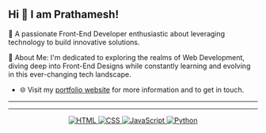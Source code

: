 
## Hi 👋 I am Prathamesh! 
🚀 A passionate Front-End Developer enthusiastic about leveraging technology to build innovative solutions.

🌟 About Me: I'm dedicated to exploring the realms of Web Development, diving deep into Front-End Designs while constantly learning and evolving in this ever-changing tech landscape.

- 🌐 Visit my [portfolio website](https://prathameshjtp.netlify.app) for more information and to get in touch.

---

---
<p align="center">
  <a href="https://html.com/" target="_blank">
    <img src="https://img.shields.io/badge/HTML-%23E34F26.svg?style=flat-square&logo=html5&logoColor=white" alt="HTML">
  </a>
  <a href="https://www.w3.org/Style/CSS/Overview.en.html" target="_blank">
    <img src="https://img.shields.io/badge/CSS-%231572B6.svg?style=flat-square&logo=css3&logoColor=white" alt="CSS">
  </a>
     <a href="https://www.javascript.com/" target="_blank">
    <img src="https://img.shields.io/badge/JavaScript-%23F7DF1E.svg?style=flat-square&logo=javascript&logoColor=black" alt="JavaScript">
  </a>
  <a href="https://www.python.org/" target="_blank">
    <img src="https://img.shields.io/badge/Python-%2314354C.svg?style=flat-square&logo=python&logoColor=white" alt="Python">
  </a>
</p>
